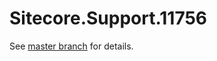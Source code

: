 # Sitecore.Support.11756

See [master branch](https://github.com/sitecoresupport/Sitecore.Support.11756) for details.